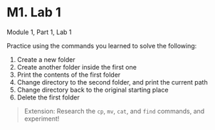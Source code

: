 # M1. Lab 1

Module 1, Part 1, Lab 1

Practice using the commands you learned to solve the following: 
1. Create a new folder
2. Create another folder inside the first one
3. Print the contents of the first folder
4. Change directory to the second folder, and print the current path
5. Change directory back to the original starting place
6. Delete the first folder

> Extension: 
>Research the `cp`, `mv`, `cat`, and `find` commands, and experiment!
